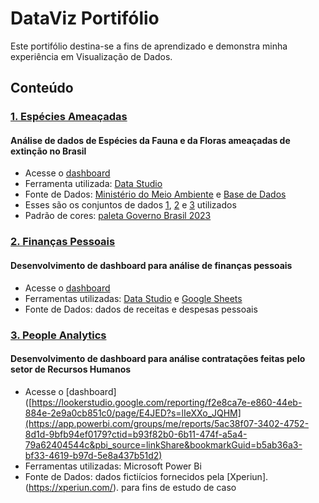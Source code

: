 # DataViz Portifólio
Este portifólio destina-se a fins de aprendizado e demonstra minha experiência em Visualização de Dados.

## Conteúdo
### [1. Espécies Ameaçadas](./Especies_Ameacadas_Brasil)
#### Análise de dados de Espécies da Fauna e da Floras ameaçadas de extinção no Brasil
* Acesse o [dashboard](https://datastudio.google.com/s/vqqyQUkAngA)
* Ferramenta utilizada: [Data Studio](https://datastudio.withgoogle.com/)
* Fonte de Dados: [Ministério do Meio Ambiente](dados.mma.gov.br/sv/dataset/especies-ameacadas) e [Base de Dados](basedosdados.org/dataset/br-mma-extincao?bdm_table=fauna_ameacada)
* Esses são os conjuntos de dados [1](./Especies_Ameacadas_Brasil/enriquecimento_de_base.csv), [2](./Especies_Ameacadas_Brasil/fauna_ameacada_2022.csv) e [3](./Especies_Ameacadas_Brasil/flora_ameacada_2022.csv) utilizados
* Padrão de cores: [paleta Governo Brasil 2023](./Especies_Ameacadas_Brasil/paleta_cores_governo.pptx) 

### [2. Finanças Pessoais](https://lookerstudio.google.com/reporting/f2e8ca7e-e860-44eb-884e-2e9a0cb851c0/page/E4JED?s=lIeXXo_JQHM)
#### Desenvolvimento de dashboard para análise de finanças pessoais
* Acesse o [dashboard](https://lookerstudio.google.com/reporting/f2e8ca7e-e860-44eb-884e-2e9a0cb851c0/page/E4JED?s=lIeXXo_JQHM)
* Ferramentas utilizadas: [Data Studio](https://datastudio.withgoogle.com/) e [Google Sheets](https://www.google.com/sheets/about/)
* Fonte de Dados: dados de receitas e despesas pessoais

### [3. People Analytics](https://lookerstudio.google.com/reporting/f2e8ca7e-e860-44eb-884e-2e9a0cb851c0/page/E4JED?s=lIeXXo_JQHM)
#### Desenvolvimento de dashboard para análise contratações feitas pelo setor de Recursos Humanos
* Acesse o [dashboard]([https://lookerstudio.google.com/reporting/f2e8ca7e-e860-44eb-884e-2e9a0cb851c0/page/E4JED?s=lIeXXo_JQHM](https://app.powerbi.com/groups/me/reports/5ac38f07-3402-4752-8d1d-9bfb94ef0179?ctid=b93f82b0-6b11-474f-a5a4-79a62404544c&pbi_source=linkShare&bookmarkGuid=b5ab36a3-bf33-4619-b97d-5e8a437b51d2)
* Ferramentas utilizadas: Microsoft Power Bi
* Fonte de Dados: dados fictiícios fornecidos pela [Xperiun].(https://xperiun.com/). para fins de estudo de caso
